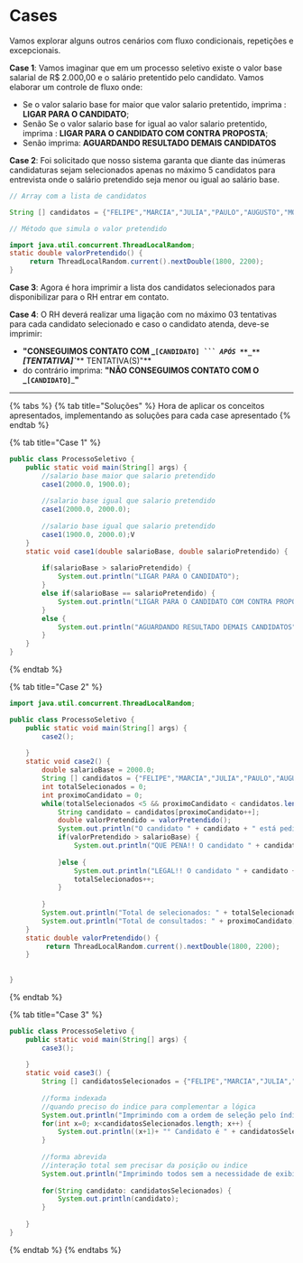 # Cases

Vamos explorar alguns outros cenários com fluxo condicionais, repetições e excepcionais.

**Case 1**: Vamos imaginar que em um processo seletivo existe o valor base salarial de R$ 2.000,00 e o salário pretentido pelo candidato. Vamos elaborar um controle de fluxo onde:&#x20;

* Se o valor salario base for maior que valor salario pretentido, imprima : **LIGAR PARA O CANDIDATO**;
* Senão Se o valor salario base for igual ao valor salario pretentido, imprima : **LIGAR PARA O CANDIDATO COM CONTRA PROPOSTA**;
* Senão imprima: **AGUARDANDO RESULTADO DEMAIS CANDIDATOS**

&#x20;**Case 2**: Foi solicitado que nosso sistema garanta que diante das inúmeras candidaturas sejam selecionados apenas no máximo 5 candidatos para entrevista onde o salário pretendido seja menor ou igual ao salário base.

```java
// Array com a lista de candidatos

String [] candidatos = {"FELIPE","MARCIA","JULIA","PAULO","AUGUSTO","MONICA","FABRICIO","MIRELA","DANIELA","JORGE"};
```

```java
// Método que simula o valor pretendido

import java.util.concurrent.ThreadLocalRandom;
static double valorPretendido() {
     return ThreadLocalRandom.current().nextDouble(1800, 2200);
}
```

**Case 3**: Agora é hora imprimir a lista dos candidatos selecionados para disponibilizar para o RH entrar em contato.

**Case 4**: O RH deverá realizar uma ligação com no máximo 03 tentativas para cada candidato selecionado e caso o candidato atenda, deve-se imprimir:&#x20;

* **"CONSEGUIMOS CONTATO COM **_**`[CANDIDATO]`**_**` ``` APÓS **_**`[TENTATIVA]`**_** TENTATIVA(S)"**
* do contrário imprima: **"NÃO CONSEGUIMOS CONTATO COM O **_**`[CANDIDATO]`**_**"**

****

{% tabs %}
{% tab title="Soluções" %}
Hora de aplicar os conceitos apresentados, implementando as soluções para cada case apresentado
{% endtab %}

{% tab title="Case 1" %}
```java
public class ProcessoSeletivo {
	public static void main(String[] args) {
		//salario base maior que salario pretendido
		case1(2000.0, 1900.0);
		
		//salario base igual que salario pretendido
		case1(2000.0, 2000.0);
		
		//salario base igual que salario pretendido
		case1(1900.0, 2000.0);V
	}
	static void case1(double salarioBase, double salarioPretendido) {
		
		if(salarioBase > salarioPretendido) {
			System.out.println("LIGAR PARA O CANDIDATO");
		}
		else if(salarioBase == salarioPretendido) {
			System.out.println("LIGAR PARA O CANDIDATO COM CONTRA PROPOSTA");
		}
		else {
			System.out.println("AGUARDANDO RESULTADO DEMAIS CANDIDATOS");
		}
	}
}

```
{% endtab %}

{% tab title="Case 2" %}
```java
import java.util.concurrent.ThreadLocalRandom;

public class ProcessoSeletivo {
	public static void main(String[] args) {
		case2();
		
	}
	static void case2() {
		double salarioBase = 2000.0;
		String [] candidatos = {"FELIPE","MARCIA","JULIA","PAULO","AUGUSTO","MONICA","FABRICIO","MIRELA","DANIELA","JORGE"};
		int totalSelecionados = 0;
		int proximoCandidato = 0; 
		while(totalSelecionados <5 && proximoCandidato < candidatos.length) {
			String candidato = candidatos[proximoCandidato++];
			double valorPretendido = valorPretendido();
			System.out.println("O candidato " + candidato + " está pedindo " + valorPretendido);
			if(valorPretendido > salarioBase) {
				System.out.println("QUE PENA!! O candidato " + candidato + " NÃO foi selecionado ");
				
			}else {
				System.out.println("LEGAL!! O candidato " + candidato + " foi selecionado ");
				totalSelecionados++;
			}
			
		}
		System.out.println("Total de selecionados: " + totalSelecionados);
		System.out.println("Total de consultados: " + proximoCandidato);
	}
	static double valorPretendido() {
	     return ThreadLocalRandom.current().nextDouble(1800, 2200);
	}
	
	
}

```
{% endtab %}

{% tab title="Case 3" %}
```java
public class ProcessoSeletivo {
	public static void main(String[] args) {
		case3();
		
	}
	static void case3() {
		String [] candidatosSelecionados = {"FELIPE","MARCIA","JULIA","PAULO","AUGUSTO"};
		
		//forma indexada
		//quando preciso do indice para complementar a lógica
		System.out.println("Imprimindo com a ordem de seleção pelo índice");
		for(int x=0; x<candidatosSelecionados.length; x++) {
			System.out.println((x+1)+ "° Candidato é " + candidatosSelecionados [x] );
		}
		
		//forma abrevida
		//interação total sem precisar da posição ou indice
		System.out.println("Imprimindo todos sem a necessidade de exibir o índice");
		
		for(String candidato: candidatosSelecionados) {
			System.out.println(candidato);
		}
		
	}
}

```
{% endtab %}
{% endtabs %}
